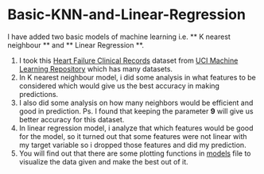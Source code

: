 # Basic-KNN-and-Linear-Regression

I have added two basic models of machine learning i.e. ** K nearest neighbour ** and ** Linear Regression **.
1.  I took this [Heart Failure Clinical Records](datasets/heart_failure_clinical_records_dataset.csv) dataset from [UCI Machine Learning Repository](https://archive.ics.uci.edu/ml/datasets.php) which has many datasets.  
2.  In K nearest neighbour model, i did some analysis in what features to be considered which would give us the best accuracy in making predictions.
3.  I also did some analysis on how many neighbors would be efficient and good in prediction. Ps. I found that keeping the parameter **9** will give us better accuracy for this dataset.
4.  In linear regression model, i analyze that which features would be good for the model, so it turned out that some features were not linear with my target variable so i dropped those features and did my prediction.
5.  You will find out that there are some plotting functions in [models](model.py) file to visualize the data given and make the best out of it.
